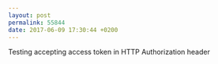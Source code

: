 ```yaml
---
layout: post
permalink: 55844
date: 2017-06-09 17:30:44 +0200
---
```


Testing accepting access token in HTTP Authorization header
